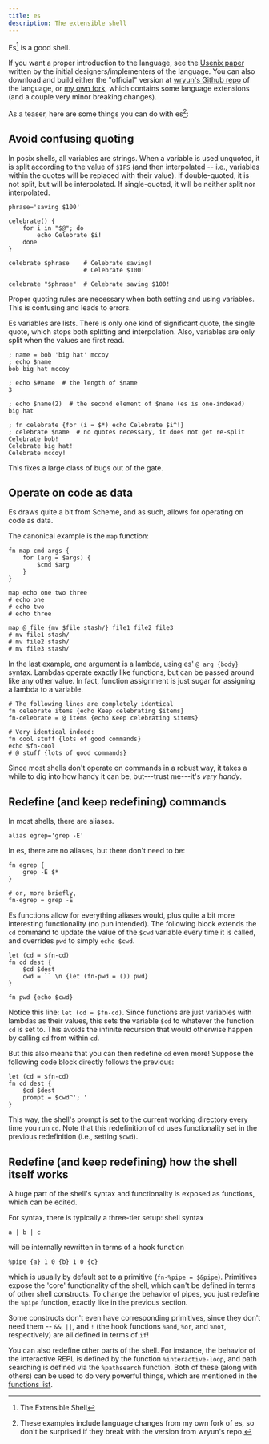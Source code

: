 ```yaml
---
title: es
description: The extensible shell
---
```


Es[^1] is a good shell.

If you want a proper introduction to the language, see the [Usenix paper](http://wryun.github.io/es-shell/paper.html) written by the initial designers/implementers of the language.  You can also download and build either the "official" version at [wryun's Github repo](https://github.com/wryun/es-shell) of the language, or [my own fork](https://github.com/jpco/es-shell), which contains some language extensions (and a couple very minor breaking changes).

As a teaser, here are some things you can do with es[^2]:

## Avoid confusing quoting

In posix shells, all variables are strings.  When a variable is used unquoted, it is split according to the value of `$IFS` (and then interpolated -- i.e., variables within the quotes will be replaced with their value).  If double-quoted, it is not split, but will be interpolated.  If single-quoted, it will be neither split nor interpolated.

```
phrase='saving $100'

celebrate() {
    for i in "$@"; do
        echo Celebrate $i!
    done
}

celebrate $phrase    # Celebrate saving!
                     # Celebrate $100!

celebrate "$phrase"  # Celebrate saving $100!
```

Proper quoting rules are necessary when both setting and using variables.  This is confusing and leads to errors.

Es variables are lists.  There is only one kind of significant quote, the single quote, which stops both splitting and interpolation.  Also, variables are only split when the values are first read.

```
; name = bob 'big hat' mccoy
; echo $name
bob big hat mccoy

; echo $#name  # the length of $name
3

; echo $name(2)  # the second element of $name (es is one-indexed)
big hat

; fn celebrate {for (i = $*) echo Celebrate $i^!}
; celebrate $name  # no quotes necessary, it does not get re-split
Celebrate bob!
Celebrate big hat!
Celebrate mccoy!
```

This fixes a large class of bugs out of the gate.


## Operate on code as data

Es draws quite a bit from Scheme, and as such, allows for operating on code as data.

The canonical example is the `map` function:

```
fn map cmd args {
    for (arg = $args) {
        $cmd $arg
    }
}

map echo one two three
# echo one
# echo two
# echo three

map @ file {mv $file stash/} file1 file2 file3
# mv file1 stash/
# mv file2 stash/
# mv file3 stash/
```

In the last example, one argument is a lambda, using es' `@ arg {body}` syntax.  Lambdas operate exactly like functions, but can be passed around like any other value.  In fact, function assignment is just sugar for assigning a lambda to a variable.

```
# The following lines are completely identical
fn celebrate items {echo Keep celebrating $items}
fn-celebrate = @ items {echo Keep celebrating $items}

# Very identical indeed:
fn cool stuff {lots of good commands}
echo $fn-cool
# @ stuff {lots of good commands}
```

Since most shells don't operate on commands in a robust way, it takes a while to dig into how handy it can be, but---trust me---it's *very handy*.


## Redefine (and keep redefining) commands

In most shells, there are aliases.

```
alias egrep='grep -E'
```

In es, there are no aliases, but there don't need to be:
```
fn egrep {
    grep -E $*
}

# or, more briefly,
fn-egrep = grep -E
```

Es functions allow for everything aliases would, plus quite a bit more interesting functionality (no pun intended).  The following block extends the `cd` command to update the value of the `$cwd` variable every time it is called, and overrides `pwd` to simply `echo $cwd`.
```
let (cd = $fn-cd)
fn cd dest {
    $cd $dest
    cwd = `` \n {let (fn-pwd = ()) pwd}
}

fn pwd {echo $cwd}
```

Notice this line: `let (cd = $fn-cd)`.  Since functions are just variables with lambdas as their values, this sets the variable `$cd` to whatever the function `cd` is set to.  This avoids the infinite recursion that would otherwise happen by calling `cd` from within `cd`.

But this also means that you can then redefine `cd` even more!  Suppose the following code block directly follows the previous:

```
let (cd = $fn-cd)
fn cd dest {
    $cd $dest
    prompt = $cwd^'; '
}
```

This way, the shell's prompt is set to the current working directory every time you run `cd`.  Note that this redefinition of `cd` uses functionality set in the previous redefinition (i.e., setting `$cwd`).

## Redefine (and keep redefining) how the shell itself works

A huge part of the shell's syntax and functionality is exposed as functions, which can be edited.

For syntax, there is typically a three-tier setup: shell syntax

```
a | b | c
```
will be internally rewritten in terms of a hook function
```
%pipe {a} 1 0 {b} 1 0 {c}
```
which is usually by default set to a primitive (`fn-%pipe = $&pipe`).  Primitives expose the 'core' functionality of the shell, which can't be defined in terms of other shell constructs.  To change the behavior of pipes, you just redefine the `%pipe` function, exactly like in the previous section.

Some constructs don't even have corresponding primitives, since they don't need them -- `&&`, `||`, and `!` (the hook functions `%and`, `%or`, and `%not`, respectively) are all defined in terms of `if`!

You can also redefine other parts of the shell.  For instance, the behavior of the interactive REPL is defined by the function `%interactive-loop`, and path searching is defined via the `%pathsearch` function.  Both of these (along with others) can be used to do very powerful things, which are mentioned in the [functions list](/es/useful.html).


[^1]: The Extensible Shell

[^2]: These examples include language changes from my own fork of es, so don't be surprised if they break with the version from wryun's repo.

[^3]: The ones and zeros are file descriptors.
